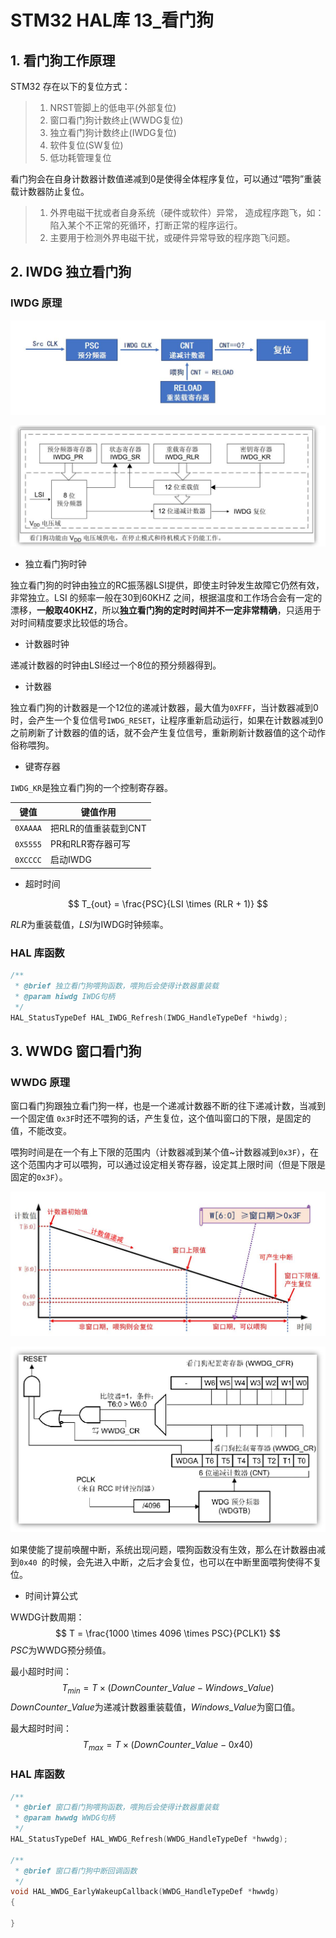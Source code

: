 # STM32 HAL库 13_看门狗

## 1. 看门狗工作原理

STM32 存在以下的复位方式：

> 1. NRST管脚上的低电平(外部复位) 
> 2. 窗口看门狗计数终止(WWDG复位) 
> 3. 独立看门狗计数终止(IWDG复位) 
> 4. 软件复位(SW复位) 
> 5. 低功耗管理复位

看门狗会在自身计数器计数值递减到0是使得全体程序复位，可以通过“喂狗”重装载计数器防止复位。

> 1. 外界电磁干扰或者自身系统（硬件或软件）异常，
>    造成程序跑飞，如：陷入某个不正常的死循环，打断正常的程序运行。
> 2. 主要用于检测外界电磁干扰，或硬件异常导致的程序跑飞问题。

## 2. IWDG 独立看门狗

### IWDG 原理

![NULL](picture_1.jpg)

![NULL](picture_2.jpg)

- 独立看门狗时钟

独立看门狗的时钟由独立的RC振荡器LSI提供，即使主时钟发生故障它仍然有效，非常独立。LSI 的频率一般在30到60KHZ 之间，根据温度和工作场合会有一定的漂移，**一般取40KHZ**，所以**独立看门狗的定时时间并不一定非常精确**，只适用于对时间精度要求比较低的场合。

- 计数器时钟

递减计数器的时钟由LSI经过一个8位的预分频器得到。

- 计数器

独立看门狗的计数器是一个12位的递减计数器，最大值为`0XFFF`，当计数器减到0 时，会产生一个复位信号`IWDG_RESET`，让程序重新启动运行，如果在计数器减到0之前刷新了计数器的值的话，就不会产生复位信号，重新刷新计数器值的这个动作俗称喂狗。

- 键寄存器

`IWDG_KR`是独立看门狗的一个控制寄存器。

| 键值     | 键值作用             |
| -------- | -------------------- |
| `0XAAAA` | 把RLR的值重装载到CNT |
| `0X5555` | PR和RLR寄存器可写    |
| `0XCCCC` | 启动IWDG             |

- 超时时间

$$
T_{out} = \frac{PSC}{LSI \times (RLR + 1)}
$$

$RLR$为重装载值，$LSI$为IWDG时钟频率。

### HAL 库函数

```c
/**
 * @brief 独立看门狗喂狗函数，喂狗后会使得计数器重装载
 * @param hiwdg IWDG句柄
 */
HAL_StatusTypeDef HAL_IWDG_Refresh(IWDG_HandleTypeDef *hiwdg);
```

## 3. WWDG 窗口看门狗

### WWDG 原理

窗口看门狗跟独立看门狗一样，也是一个递减计数器不断的往下递减计数，当减到一个固定值 `0x3F`时还不喂狗的话，产生复位，这个值叫窗口的下限，是固定的值，不能改变。

喂狗时间是在一个有上下限的范围内（计数器减到某个值~计数器减到`0x3F`），在这个范围内才可以喂狗，可以通过设定相关寄存器，设定其上限时间（但是下限是固定的`0x3F`）。

![NULL](picture_3.jpg)

![NULL](picture_4.jpg)

如果使能了提前唤醒中断，系统出现问题，喂狗函数没有生效，那么在计数器由减到`0x40 `的时候，会先进入中断，之后才会复位，也可以在中断里面喂狗使得不复位。

- 时间计算公式

WWDG计数周期：
$$
T = \frac{1000 \times 4096 \times PSC}{PCLK1}
$$
$PSC$为WWDG预分频值。

最小超时时间：
$$
T_{min} = T \times (DownCounter\_Value - Windows\_Value)
$$
$DownCounter\_Value$为递减计数器重装载值，$Windows\_Value$为窗口值。

最大超时时间：
$$
T_{max} = T\times(DownCounter\_Value - 0x40)
$$

### HAL 库函数

```c
/**
 * @brief 窗口看门狗喂狗函数，喂狗后会使得计数器重装载
 * @param hwwdg WWDG句柄
 */
HAL_StatusTypeDef HAL_WWDG_Refresh(WWDG_HandleTypeDef *hwwdg);

/**
 * @brief 窗口看门狗中断回调函数
 */
void HAL_WWDG_EarlyWakeupCallback(WWDG_HandleTypeDef *hwwdg)
{

}
```

